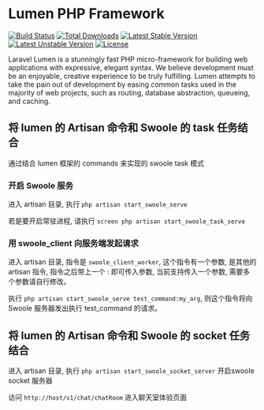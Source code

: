 # Lumen PHP Framework

[![Build Status](https://travis-ci.org/laravel/lumen-framework.svg)](https://travis-ci.org/laravel/lumen-framework)
[![Total Downloads](https://poser.pugx.org/laravel/lumen-framework/d/total.svg)](https://packagist.org/packages/laravel/lumen-framework)
[![Latest Stable Version](https://poser.pugx.org/laravel/lumen-framework/v/stable.svg)](https://packagist.org/packages/laravel/lumen-framework)
[![Latest Unstable Version](https://poser.pugx.org/laravel/lumen-framework/v/unstable.svg)](https://packagist.org/packages/laravel/lumen-framework)
[![License](https://poser.pugx.org/laravel/lumen-framework/license.svg)](https://packagist.org/packages/laravel/lumen-framework)

Laravel Lumen is a stunningly fast PHP micro-framework for building web applications with expressive, elegant syntax. We believe development must be an enjoyable, creative experience to be truly fulfilling. Lumen attempts to take the pain out of development by easing common tasks used in the majority of web projects, such as routing, database abstraction, queueing, and caching.

## 将 lumen 的 Artisan 命令和 Swoole 的 task 任务结合

通过结合 lumen 框架的 commands 来实现的 swoole task 模式

### 开启 Swoole 服务

进入 artisan 目录, 执行 `php artisan start_swoole_serve` 

若是要开启常驻进程, 请执行 `screen php artisan start_swoole_task_serve`

### 用 swoole_client 向服务端发起请求

进入  artisan 目录, 指令是 `swoole_client_worker`, 这个指令有一个参数, 是其他的 artisan 指令, 指令之后带上一个 : 即可传入参数, 当前支持传入一个参数, 需要多个参数请自行修改。

执行 `php artisan start_swoole_serve test_command:my_arg`, 则这个指令将向 Swoole 服务器发出执行 test_command 的请求。

## 将 lumen 的 Artisan 命令和 Swoole 的 socket 任务结合

进入 artisan 目录, 执行 `php artisan start_swoole_socket_server` 开启swoole socket 服务器

访问 ` http://host/v1/chat/chatRoom ` 进入聊天室体验页面